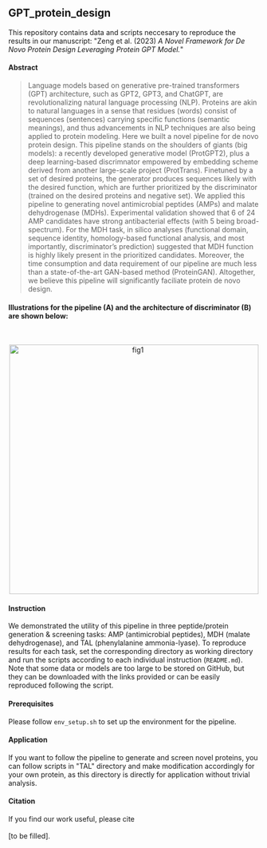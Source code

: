 
## GPT_protein_design

This repository contains data and scripts neccesary to reproduce the results in our manuscript: "Zeng et al. (2023) *A Novel Framework for De Novo Protein Design Leveraging Protein GPT Model.*"  

#### Abstract  
>Language models based on generative pre-trained transformers (GPT) architecture, such as GPT2, GPT3, and ChatGPT, are revolutionalizing natural language processing (NLP). Proteins are akin to natural languages in a sense that residues (words) consist of sequences (sentences) carrying specific functions (semantic meanings), and thus advancements in NLP techniques are also being applied to protein modeling. Here we built a novel pipeline for de novo protein design. This pipeline stands on the shoulders of giants (big models): a recently developed generative model (ProtGPT2), plus a deep learning-based discrimnator empowered by embedding scheme derived from another large-scale project (ProtTrans). Finetuned by a set of desired proteins, the generator produces sequences likely with the desired function, which are further prioritized by the discriminator (trained on the desired proteins and negative set). We applied this pipeline to generating novel antimicrobial peptides (AMPs) and malate dehydrogenase (MDHs). Experimental validation showed that 6 of 24 AMP candidates have strong antibacterial effects (with 5 being broad-spectrum). For the MDH task, in silico analyses (functional domain, sequence identity, homology-based functional analysis, and most importantly, discriminator’s prediction) suggested that MDH function is highly likely present in the prioritized candidates. Moreover, the time consumption and data requirement of our pipeline are much less than a state-of-the-art GAN-based method (ProteinGAN). Altogether, we believe this pipeline will significantly faciliate protein de novo design. 

#### Illustrations for the pipeline (A) and the architecture of discriminator (B) are shown below:  
</br>
<p align="center">
<img width="500" alt="fig1" src="https://user-images.githubusercontent.com/125118900/222022597-842eab8e-dc27-4c10-9fa1-086dc8977e85.png">
</p>

#### Instruction
We demonstrated the utility of this pipeline in three peptide/protein generation & screening tasks: AMP (antimicrobial peptides), MDH (malate dehydrogenase), and TAL (phenylalanine ammonia-lyase). To reproduce results for each task, set the corresponding directory as working directory and run the scripts according to each individual instruction (`README.md`). Note that some data or models are too large to be stored on GitHub, but they can be downloaded with the links provided or can be easily reproduced following the script.

#### Prerequisites
Please follow `env_setup.sh` to set up the environment for the pipeline.

#### Application
If you want to follow the pipeline to generate and screen novel proteins, you can follow scripts in "TAL" directory and make modification accordingly for your own protein, as this directory is directly for application without trivial analysis.

#### Citation
If you find our work useful, please cite  
</br>
[to be filled].


